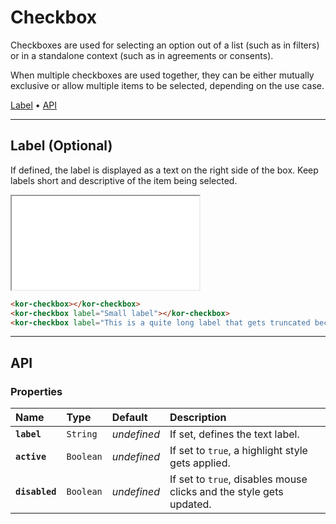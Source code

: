 # Checkbox

Checkboxes are used for selecting an option out of a list (such as in filters) or in a standalone context (such as in agreements or consents).

When multiple checkboxes are used together, they can be either mutually exclusive or allow multiple items to be selected, depending on the use case.

[Label](components/checkbox#label) • [API](components/checkbox#api)

---

## Label (Optional)

If defined, the label is displayed as a text on the right side of the box. Keep labels short and descriptive of the item being selected.

<iframe src="./assets/docs/components/checkbox/label.html"></iframe>

```html
<kor-checkbox></kor-checkbox>
<kor-checkbox label="Small label"></kor-checkbox>
<kor-checkbox label="This is a quite long label that gets truncated because of its length"></kor-checkbox>
```

---

## API

### Properties

| Name | Type | Default | Description |
| :-- | :-- | :-- | :-- |
| **`label`** | `String` | _undefined_ | If set, defines the text label. |
| **`active`** | `Boolean` | _undefined_ | If set to `true`, a highlight style gets applied. |
| **`disabled`** | `Boolean` | _undefined_ | If set to `true`, disables mouse clicks and the style gets updated. |